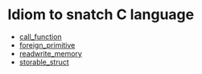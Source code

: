 # Idiom to snatch C language

* [call_function](call_function/index.md)
* [foreign_primitive](foreign_primitive/index.md)
* [readwrite_memory](readwrite_memory/index.md)
* [storable_struct](storable_struct/index.md)
